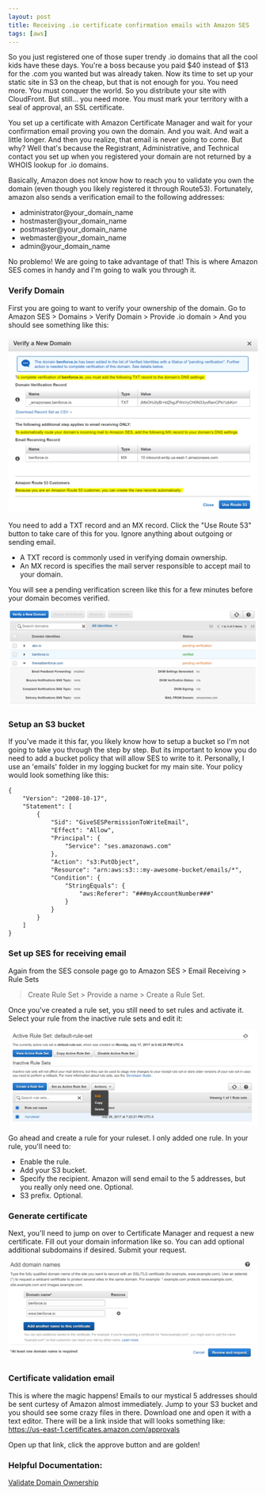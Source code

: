 ```yaml
---
layout: post
title: Receiving .io certificate confirmation emails with Amazon SES
tags: [aws]
---
```


So you just registered one of those super trendy .io domains that all the cool kids have these days. You're a boss because you paid $40 instead of $13 for the .com you wanted but was already taken. Now its time to set up your static site in S3 on the cheap, but that is not enough for you. You need more. You must conquer the world. So you distribute your site with CloudFront. But still... you need more. You must mark your territory with a seal of approval, an SSL certificate.

You set up a certificate with Amazon Certificate Manager and wait for your confirmation email proving you own the domain. And you wait. And wait a little longer. And then you realize, that email is never going to come. But why? Well that's because the Registrant, Administrative, and Technical contact you set up when you registered your domain are not returned by a WHOIS lookup for .io domains.

Basically, Amazon does not know how to reach you to validate you own the domain (even though you likely registered it through Route53). Fortunately, amazon also sends a verification email to the following addresses:

* administrator@your_domain_name
* hostmaster@your_domain_name
* postmaster@your_domain_name
* webmaster@your_domain_name
* admin@your_domain_name

No problemo! We are going to take advantage of that! This is where Amazon SES comes in handy and I'm going to walk you through it.

### Verify Domain
First you are going to want to verify your ownership of the domain. Go to Amazon SES > Domains > Verify Domain > Provide .io domain > And you should see something like this:

![](/img/AWS/verify-new-domain.png)

You need to add a TXT record and an MX record. Click the "Use Route 53" button to take care of this for you. Ignore anything about outgoing or sending email.

* A TXT record is commonly used in verifying domain ownership.
* An MX record is specifies the mail server responsible to accept mail to your domain.

You will see a pending verification screen like this for a few minutes before your domain becomes verified.

![](/img/AWS/domain-registration-pending-verification.png)

### Setup an S3 bucket
If you've made it this far, you likely know how to setup a bucket so I'm not going to take you through the step by step. But its important to know you do need to add a bucket policy that will allow SES to write to it. Personally, I use an 'emails' folder in my logging bucket for my main site. Your policy would look something like this:


```
{
    "Version": "2008-10-17",
    "Statement": [
        {
            "Sid": "GiveSESPermissionToWriteEmail",
            "Effect": "Allow",
            "Principal": {
                "Service": "ses.amazonaws.com"
            },
            "Action": "s3:PutObject",
            "Resource": "arn:aws:s3:::my-awesome-bucket/emails/*",
            "Condition": {
                "StringEquals": {
                    "aws:Referer": "###myAccountNumber###"
                }
            }
        }
    ]
}
```

### Set up SES for receiving email
Again from the SES console page go to Amazon SES > Email Receiving > Rule Sets
> Create Rule Set > Provide a name > Create a Rule Set.

Once you've created a rule set, you still need to set rules and activate it.
Select your rule from the inactive rule sets and edit it:

![](/img/AWS/ses-ruleset.png)

Go ahead and create a rule for your ruleset. I only added one rule.
In your rule, you'll need to:

* Enable the rule.
* Add your S3 bucket.
* Specify the recipient. Amazon will send email to the 5 addresses, but
you really only need one. Optional.
* S3 prefix. Optional.

### Generate certificate
Next, you'll need to jump on over to Certificate Manager and request a new certificate. Fill out your domain information like so. You can add optional additional subdomains if desired. Submit your request.

![](/img/AWS/certificate-manager-add-domain-names.png)

### Certificate validation email
This is where the magic happens! Emails to our mystical 5 addresses should be sent curtesy of Amazon almost immediately. Jump to your S3 bucket and you should see some crazy files in there. Download one and open it with a text editor.  There will be a link inside that will looks something like:
https://us-east-1.certificates.amazon.com/approvals

Open up that link, click the approve button and are golden!

### Helpful Documentation:
[Validate Domain Ownership](http://docs.aws.amazon.com/acm/latest/userguide/gs-acm-validate.html)

